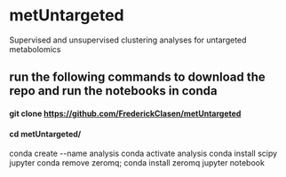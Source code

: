 # metUntargeted
 Supervised and unsupervised clustering analyses for untargeted metabolomics

## run the following commands to download the repo and run the notebooks in conda

#### git clone https://github.com/FrederickClasen/metUntargeted
#### cd metUntargeted/
conda create --name analysis
conda activate analysis
conda install scipy jupyter
conda remove zeromq; conda install zeromq
jupyter notebook
